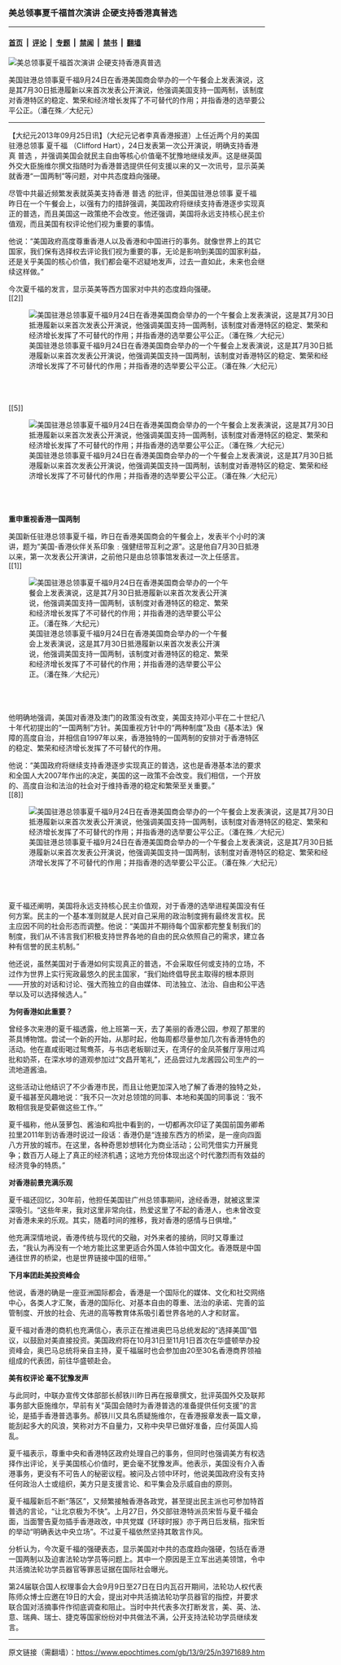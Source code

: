 ### 美总领事夏千福首次演讲 企硬支持香港真普选

---

#### [首页](../../../..?n3971689) &nbsp;|&nbsp; [评论](../../../../../epoch-comment?n3971689) &nbsp;|&nbsp; [专题](../../../../../epoch-special?n3971689) &nbsp;|&nbsp; [禁闻](../../../../../epoch-news?n3971689) &nbsp;|&nbsp; [禁书](../../../../../books?n3971689) &nbsp;|&nbsp; [翻墙](https://github.com/gfw-breaker/nogfw/blob/master/README.md?n3971689)


<div><img alt="美总领事夏千福首次演讲 企硬支持香港真普选" class="attachment-djy_600_400 size-djy_600_400 wp-post-image" src="https://i.epochtimes.com/assets/uploads/2013/09/130924085407100590-600x400.jpg"/>
<div class="caption">
 <p>
  美国驻港总领事夏千福9月24日在香港美国商会举办的一个午餐会上发表演说，这是其7月30日抵港履新以来首次发表公开演说，他强调美国支持一国两制，该制度对香港特区的稳定、繁荣和经济增长发挥了不可替代的作用；并指香港的选举要公平公正。（潘在殊／大纪元）
 </p>
</div></div><hr/><div class="post_content" id="artbody" itemprop="articleBody">
 <!-- article content begin -->
 <p>
  【大纪元2013年09月25日讯】（大纪元记者李真香港报道）上任近两个月的美国驻港总领事
  <ok href="https://www.epochtimes.com/gb/tag/%E5%A4%8F%E5%8D%83%E7%A6%8F.html">
   夏千福
  </ok>
  （Clifford Hart），24日发表第一次公开演说，明确支持香港真
  <ok href="https://www.epochtimes.com/gb/tag/%E6%99%AE%E9%80%89.html">
   普选
  </ok>
  ，并强调美国会就民主自由等核心价值毫不犹豫地继续发声。这是继英国外交大臣施维尔撰文指随时为香港普选提供任何支援以来的又一次讯号，显示英美就香港“一国两制”等问题，对中共态度趋向强硬。
 </p>
 <p>
  尽管中共最近频繁发表就英美支持香港
  <ok href="https://www.epochtimes.com/gb/tag/%E6%99%AE%E9%80%89.html">
   普选
  </ok>
  的批评，但美国驻港总领事
  <ok href="https://www.epochtimes.com/gb/tag/%E5%A4%8F%E5%8D%83%E7%A6%8F.html">
   夏千福
  </ok>
  昨日在一个午餐会上，以强有力的措辞强调，美国政府将继续支持香港逐步实现真正的普选，而且美国这一政策绝不会改变。他还强调，美国将永远支持核心民主价值观，而且美国有权评论他们视为重要的事情。
 </p>
 <p>
  他说：“美国政府高度尊重香港人以及香港和中国进行的事务。就像世界上的其它国家，我们保有选择权去评论我们视为重要的事，无论是影响到美国的国家利益，还是关乎美国的核心价值，我们都会毫不迟疑地发声，过去一直如此，未来也会继续这样做。”
 </p>
 <p>
  今次夏千福的发言，显示英美等西方国家对中共的态度趋向强硬。
  <br/>
  [[2]]
  <br/>
  <figure aria-describedby="caption-attachment-6758484" class="wp-caption aligncenter" id="attachment_6758484" style="width: 600px">
   <ok href=" https://i.epochtimes.com/assets/uploads/2013/09/130924085319100590-600x400.jpg" rel="noreferrer noopener" target="_blank">
    <img alt="美国驻港总领事夏千福9月24日在香港美国商会举办的一个午餐会上发表演说，这是其7月30日抵港履新以来首次发表公开演说，他强调美国支持一国两制，该制度对香港特区的稳定、繁荣和经济增长发挥了不可替代的作用；并指香港的选举要公平公正。（潘在殊／大纪元）" class="size-large wp-image-6758484" src="https://i.epochtimes.com/assets/uploads/2013/09/130924085319100590-600x400.jpg" title="美国驻港总领事夏千福9月24日在香港美国商会举办的一个午餐会上发表演说，这是其7月30日抵港履新以来首次发表公开演说，他强调美国支持一国两制，该制度对香港特区的稳定、繁荣和经济增长发挥了不可替代的作用；并指香港的选举要公平公正。（潘在殊／大纪元）"/>
   </ok>
   <br/><figcaption class="wp-caption-text" id="caption-attachment-6758484">
    美国驻港总领事夏千福9月24日在香港美国商会举办的一个午餐会上发表演说，这是其7月30日抵港履新以来首次发表公开演说，他强调美国支持一国两制，该制度对香港特区的稳定、繁荣和经济增长发挥了不可替代的作用；并指香港的选举要公平公正。（潘在殊／大纪元）
   </figcaption><br/>
  </figure><br/>
  <br/>
  [[5]]
  <br/>
  <figure aria-describedby="caption-attachment-6758496" class="wp-caption aligncenter" id="attachment_6758496" style="width: 600px">
   <ok href=" https://i.epochtimes.com/assets/uploads/2013/09/130924085334100590-600x400.jpg" rel="noreferrer noopener" target="_blank">
    <img alt="美国驻港总领事夏千福9月24日在香港美国商会举办的一个午餐会上发表演说，这是其7月30日抵港履新以来首次发表公开演说，他强调美国支持一国两制，该制度对香港特区的稳定、繁荣和经济增长发挥了不可替代的作用；并指香港的选举要公平公正。（潘在殊／大纪元）" class="size-large wp-image-6758496" src="https://i.epochtimes.com/assets/uploads/2013/09/130924085334100590-600x400.jpg" title="美国驻港总领事夏千福9月24日在香港美国商会举办的一个午餐会上发表演说，这是其7月30日抵港履新以来首次发表公开演说，他强调美国支持一国两制，该制度对香港特区的稳定、繁荣和经济增长发挥了不可替代的作用；并指香港的选举要公平公正。（潘在殊／大纪元）"/>
   </ok>
   <br/><figcaption class="wp-caption-text" id="caption-attachment-6758496">
    美国驻港总领事夏千福9月24日在香港美国商会举办的一个午餐会上发表演说，这是其7月30日抵港履新以来首次发表公开演说，他强调美国支持一国两制，该制度对香港特区的稳定、繁荣和经济增长发挥了不可替代的作用；并指香港的选举要公平公正。（潘在殊／大纪元）
   </figcaption><br/>
  </figure><br/>
  <br/>
  <b>
   重申重视香港一国两制
  </b>
 </p>
 <p>
  美国新任驻港总领事夏千福，昨日在香港美国商会的午餐会上，发表半个小时的演讲，题为“美国-香港伙伴关系印象﹕强健纽带互利之源”。这是他自7月30日抵港以来，第一次发表公开演讲，之前他只是由总领事馆发表过一次上任感言。
  <br/>
  [[1]]
  <br/>
  <figure aria-describedby="caption-attachment-6758503" class="wp-caption aligncenter" id="attachment_6758503" style="width: 399px">
   <ok href=" https://i.epochtimes.com/assets/uploads/2013/09/130924085340100590.jpg" rel="noreferrer noopener" target="_blank">
    <img alt="美国驻港总领事夏千福9月24日在香港美国商会举办的一个午餐会上发表演说，这是其7月30日抵港履新以来首次发表公开演说，他强调美国支持一国两制，该制度对香港特区的稳定、繁荣和经济增长发挥了不可替代的作用；并指香港的选举要公平公正。（潘在殊／大纪元）" class="size-large wp-image-6758503" src="https://i.epochtimes.com/assets/uploads/2013/09/130924085340100590.jpg" title="美国驻港总领事夏千福9月24日在香港美国商会举办的一个午餐会上发表演说，这是其7月30日抵港履新以来首次发表公开演说，他强调美国支持一国两制，该制度对香港特区的稳定、繁荣和经济增长发挥了不可替代的作用；并指香港的选举要公平公正。（潘在殊／大纪元）"/>
   </ok>
   <br/><figcaption class="wp-caption-text" id="caption-attachment-6758503">
    美国驻港总领事夏千福9月24日在香港美国商会举办的一个午餐会上发表演说，这是其7月30日抵港履新以来首次发表公开演说，他强调美国支持一国两制，该制度对香港特区的稳定、繁荣和经济增长发挥了不可替代的作用；并指香港的选举要公平公正。（潘在殊／大纪元）
   </figcaption><br/>
  </figure><br/>
  <br/>
  他明确地强调，美国对香港及澳门的政策没有改变，美国支持邓小平在二十世纪八十年代初提出的“一国两制”方针。美国重视方针中的“两种制度”及由《基本法》保障的高度自治，并相信自1997年以来，香港独特的一国两制的安排对于香港特区的稳定、繁荣和经济增长发挥了不可替代的作用。
 </p>
 <p>
  他说：“美国政府将继续支持香港逐步实现真正的普选，这也是香港基本法的要求和全国人大2007年作出的决定，美国的这一政策不会改变。我们相信，一个开放的、高度自治和法治的社会对于维持香港的稳定和繁荣至关重要。”
  <br/>
  [[8]]
  <br/>
  <figure aria-describedby="caption-attachment-6758509" class="wp-caption aligncenter" id="attachment_6758509" style="width: 600px">
   <ok href=" https://i.epochtimes.com/assets/uploads/2013/09/130924085309100590-600x400.jpg" rel="noreferrer noopener" target="_blank">
    <img alt="美国驻港总领事夏千福9月24日在香港美国商会举办的一个午餐会上发表演说，这是其7月30日抵港履新以来首次发表公开演说，他强调美国支持一国两制，该制度对香港特区的稳定、繁荣和经济增长发挥了不可替代的作用；并指香港的选举要公平公正。（潘在殊／大纪元）" class="size-large wp-image-6758509" src="https://i.epochtimes.com/assets/uploads/2013/09/130924085309100590-600x400.jpg" title="美国驻港总领事夏千福9月24日在香港美国商会举办的一个午餐会上发表演说，这是其7月30日抵港履新以来首次发表公开演说，他强调美国支持一国两制，该制度对香港特区的稳定、繁荣和经济增长发挥了不可替代的作用；并指香港的选举要公平公正。（潘在殊／大纪元）"/>
   </ok>
   <br/><figcaption class="wp-caption-text" id="caption-attachment-6758509">
    美国驻港总领事夏千福9月24日在香港美国商会举办的一个午餐会上发表演说，这是其7月30日抵港履新以来首次发表公开演说，他强调美国支持一国两制，该制度对香港特区的稳定、繁荣和经济增长发挥了不可替代的作用；并指香港的选举要公平公正。（潘在殊／大纪元）
   </figcaption><br/>
  </figure><br/>
  <br/>
  夏千福还阐明，美国将永远支持核心民主价值观，对于香港的选举进程美国没有任何方案。民主的一个基本准则就是人民对自己采用的政治制度拥有最终发言权。民主应因不同的社会形态而调整。他说：“美国并不期待每个国家都完整复制我们的制度，我们从不讳言我们积极支持世界各地的自由的民众依照自己的需求，建立各种有信誉的民主机制。”
 </p>
 <p>
  他还说，虽然美国对于香港如何实现真正的普选，不会采取任何或支持的立场，不过作为世界上实行宪政最悠久的民主国家，“我们始终倡导民主取得的根本原则——开放的对话和讨论、强大而独立的自由媒体、司法独立、法治、自由和公平选举以及可以选择候选人。”
 </p>
 <p>
  <b>
   为何香港如此重要？
  </b>
 </p>
 <p>
  曾经多次来港的夏千福透露，他上班第一天，去了美丽的香港公园，参观了那里的茶具博物馆。尝试一个新的开始，从那时起，他每周都尽量参加几次有香港特色的活动。他在嘉咸街喝过鸳鸯茶，与书店老板聊过天，在湾仔的金凤茶餐厅享用过鸡批和奶茶，在深水埗的道观参加过“文昌开笔礼”，还品尝过九龙酱园公司生产的一流地道酱油。
 </p>
 <p>
  这些活动让他结识了不少香港市民，而且让他更加深入地了解了香港的独特之处，夏千福甚至风趣地说：“我不只一次对总领馆的同事、本地和美国的同事说：‘我不敢相信我是受薪做这些工作。’”
 </p>
 <p>
  夏千福称，他从菠萝包、酱油和鸡批中看到的，一切都再次印证了美国前国务卿希拉里2011年到访香港时说过一段话：香港仍是“连接东西方的桥梁，是一座向四面八方开放的城市。在这里，各种奇思妙想转化为商业活动；公司凭借实力开展竞争；数百万人碰上了真正的经济机遇；这地方充份体现出这个时代激烈而有效益的经济竞争的特质。”
 </p>
 <p>
  <b>
   对香港前景充满乐观
  </b>
 </p>
 <p>
  夏千福还回忆，30年前，他担任美国驻广州总领事期间，途经香港，就被这里深深吸引。“这些年来，我对这里非常向往，热爱这里了不起的香港人，也未曾改变对香港未来的乐观。其实，随着时间的推移，我对香港的感情与日俱增。”
 </p>
 <p>
  他充满深情地说，香港传统与现代的交融，对外来者的接纳，同时又尊重过去，“我认为再没有一个地方能比这里更适合外国人体验中国文化。香港既是中国通往世界的桥梁，也是世界链接中国的纽带。”
 </p>
 <p>
  <b>
   下月率团赴美投资峰会
  </b>
 </p>
 <p>
  他说，香港的确是一座亚洲国际都会，香港是一个国际化的媒体、文化和社交网络中心，各类人才汇聚，香港的国际化、对基本自由的尊重、法治的承诺、完善的监管制度、开放的社会、先进的高等教育体系吸引着世界各地的人才和财富。
 </p>
 <p>
  夏千福对香港的商机也充满信心，表示正在推进奥巴马总统发起的“选择美国”倡议，以鼓励对美直接投资。美国政府将在10月31日至11月1日首次在华盛顿举办投资峰会，奥巴马总统将亲自主持，夏千福届时也会参加由20至30名香港商界领袖组成的代表团，前往华盛顿赴会。
 </p>
 <p>
  <b>
   美有权评论 毫不犹豫发声
  </b>
 </p>
 <p>
  与此同时，中联办宣传文体部部长郝铁川昨日再在报章撰文，批评英国外交及联邦事务部大臣施维尔，早前有关“英国会随时为香港普选的准备提供任何支援”的言论，是插手香港普选事务。郝铁川又具名质疑施维尔，在香港报章发表一篇文章，能刮起多大的风浪，笑称对方不自量力，又称中央早已做好准备，应付英国人捣乱。
 </p>
 <p>
  夏千福表示，尊重中央和香港特区政府处理自己的事务，但同时也强调美方有权选择作出评论，关乎美国核心价值时，更会毫不犹豫发声。他表示，美国没有介入香港事务，更没有不可告人的秘密议程。被问及占领中环时，他说美国政府没有支持任何政治人士或组织，美方只是支援言论、和平集会及示威自由的原则。
 </p>
 <p>
  夏千福履新后不断“落区”，又频繁接触香港各政党，甚至提出民主派也可参加特首普选的言论，“让北京极为不快”。上月27日，外交部驻港特派员宋哲与夏千福会面，当面警告夏勿插手香港政改，中共党媒《环球时报》亦于两日后发稿，指宋哲的举动“明确表达中央立场”。不过夏千福依然坚持其敢言作风。
 </p>
 <p>
  分析认为，今次夏千福的强硬表态，显示美国对中共的态度趋向强硬，包括在香港一国两制以及迫害法轮功学员等问题上。其中一个原因是王立军出逃美领馆，令中共活摘法轮功学员器官等罪恶证据在国际社会曝光。
 </p>
 <p>
  第24届联合国人权理事会大会9月9日至27日在日内瓦召开期间，法轮功人权代表陈师众博士应邀在19日的大会，提出对中共活摘法轮功学员器官的指控，并要求联合国对活摘事件作彻底调查和阻止。当时中共代表多次打断发言，美、英、法、意、瑞典、瑞士、捷克等国家纷纷对中共做法不满，公开支持法轮功学员继续发言。
 </p>
 <!-- article content end -->
 <div id="below_article_ad">
 </div>
</div>


---

原文链接（需翻墙）：https://www.epochtimes.com/gb/13/9/25/n3971689.htm